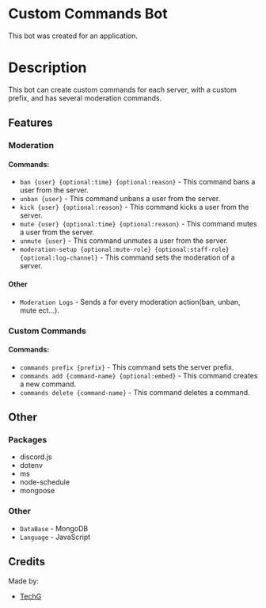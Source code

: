 # Custom Commands Bot
This bot was created for an application.

# Description
This bot can create custom commands for each server, with a custom prefix, and has several moderation commands. 

## Features
### Moderation
#### Commands:
- `ban {user} {optional:time} {optional:reason}` - This command bans a user from the server.
- `unban {user}` - This command unbans a user from the server.
- `kick {user} {optional:reason}` - This command kicks a user from the server.
- `mute {user} {optional:time} {optional:reason}` - This command mutes a user from the server.
- `unmute {user}` - This command unmutes a user from the server.
- `moderation-setup {optional:mute-role} {optional:staff-role} {optional:log-channel}` - This command sets the moderation of a server.
#### Other
- `Moderation Logs` - Sends a for every moderation action(ban, unban, mute ect...).

### Custom Commands
#### Commands:
- `commands prefix {prefix}` - This command sets the server prefix.
- `commands add {command-name} {optional:embed}` - This command creates a new command.
- `commands delete {command-name}` - This command deletes a command.

## Other
### Packages
- discord.js
- dotenv
- ms
- node-schedule
- mongoose
### Other
- `DataBase` - MongoDB
- `Language` - JavaScript

## Credits
Made by:
* [TechG](https://github.com/TechG2)
